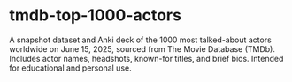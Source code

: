 # tmdb-top-1000-actors
A snapshot dataset and Anki deck of the 1000 most talked-about actors worldwide on June 15, 2025, sourced from The Movie Database (TMDb). Includes actor names, headshots, known-for titles, and brief bios. Intended for educational and personal use.
